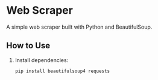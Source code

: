 # Web Scraper

A simple web scraper built with Python and BeautifulSoup.

## How to Use
1. Install dependencies:
   ```bash
   pip install beautifulsoup4 requests
